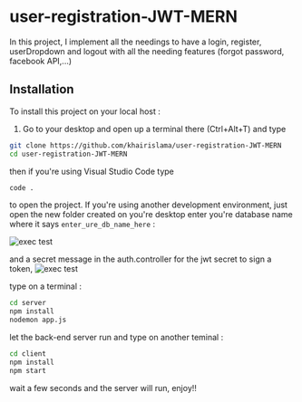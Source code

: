 # user-registration-JWT-MERN
In this project, I implement all the needings to have a login, register, userDropdown and logout with all the needing features (forgot password, facebook API,...)

## Installation

To install this project on your local host : 
1. Go to your desktop and open up a terminal there (Ctrl+Alt+T) and type
```sh
git clone https://github.com/khairislama/user-registration-JWT-MERN
cd user-registration-JWT-MERN
```
then if you're using Visual Studio Code type
```sh
code .
```
to open the project. If you're using another development environment, just open the new folder created on you're desktop
enter you're database name where it says `enter_ure_db_name_here` : 

![exec test](https://i.ibb.co/xH4q6Pb/image.png)

and a secret message in the auth.controller for the jwt secret to sign a token,
![exec test](https://i.ibb.co/hBhYf3z/image.png)

type on a terminal : 

```sh
cd server
npm install
nodemon app.js
```

let the back-end server run and type on another teminal : 

```sh
cd client
npm install
npm start
```

wait a few seconds and the server will run, enjoy!!